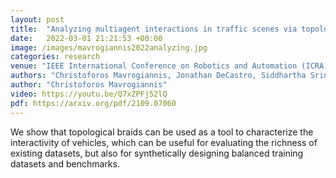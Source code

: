 ```yaml
---
layout: post
title:  "Analyzing multiagent interactions in traffic scenes via topological braids"
date:   2022-03-01 21:21:53 +00:00
image: /images/mavrogiannis2022analyzing.jpg
categories: research
venue: "IEEE International Conference on Robotics and Automation (ICRA)"
authors: "Christoforos Mavrogiannis, Jonathan DeCastro, Siddhartha Srinivasa"
author: "Christoforos Mavrogiannis"
video: https://youtu.be/Q7xZPFj52lQ
pdf: https://arxiv.org/pdf/2109.07060
---
```

We show that topological braids can be used as a tool to characterize the interactivity of vehicles, which can be useful for evaluating the richness of existing datasets, but also for synthetically designing balanced training datasets and benchmarks.

